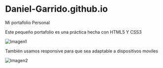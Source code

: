 # Daniel-Garrido.github.io
Mi portafolio Personal

Este pequeño portafolio es una práctica hecha con HTML5 Y CSS3

![Imagen1](https://user-images.githubusercontent.com/86997452/152436405-06f1219b-bd32-4574-a161-669bffa72b40.png)

También usamos responsive para que sea adaptable a dispositivos moviles 

![Imagen2](https://user-images.githubusercontent.com/86997452/152436683-f72ba847-d0a1-4fbc-96e6-f423e5e8b831.png)

